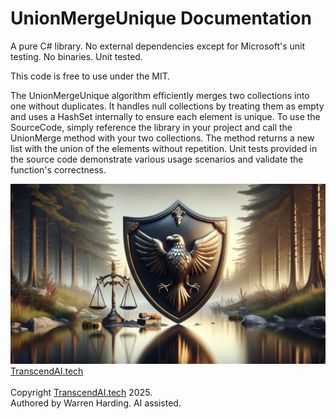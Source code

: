 # UnionMergeUnique Documentation

A pure C# library. No external dependencies except for Microsoft's unit testing. No binaries. Unit tested.

This code is free to use under the MIT.

The UnionMergeUnique algorithm efficiently merges two collections into one without duplicates. It handles null collections by treating them as empty and uses a HashSet internally to ensure each element is unique. To use the SourceCode, simply reference the library in your project and call the UnionMerge method with your two collections. The method returns a new list with the union of the elements without repetition. Unit tests provided in the source code demonstrate various usage scenarios and validate the function's correctness.

![AI Image](aiimage.jpg)
[TranscendAI.tech](https://TranscendAI.tech)<br>
<br>
Copyright [TranscendAI.tech](https://TranscendAI.tech) 2025.</br>
Authored by Warren Harding. AI assisted.</br>